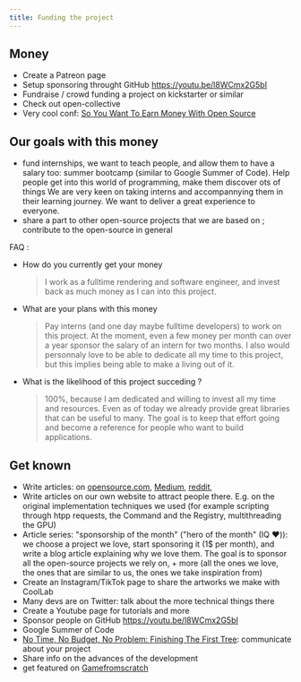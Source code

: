 ```yaml
---
title: Funding the project
---
```


## Money

- Create a Patreon page
- Setup sponsoring throught GitHub https://youtu.be/l8WCmx2G5bI
- Fundraise / crowd funding a project on kickstarter or similar
- Check out open-collective
- Very cool conf: [So You Want To Earn Money With Open Source](https://youtu.be/NlKuICiT470)

## Our goals with this money

- fund internships, we want to teach people, and allow them to have a salary too: summer bootcamp (similar to Google Summer of Code). Help people get into this world of programming, make them discover ots of things
  We are very keen on taking interns and accompannying them in their learning journey. We want to deliver a great experience to everyone.
- share a part to other open-source projects that we are based on ; contribute to the open-source in general

FAQ :

- How do you currently get your money
  > I work as a fulltime rendering and software engineer, and invest back as much money as I can into this project.
- What are your plans with this money
  > Pay interns (and one day maybe fulltime developers) to work on this project. At the moment, even a few money per month can over a year sponsor the salary of an intern for two months. I also would personnaly love to be able to dedicate all my time to this project, but this implies being able to make a living out of it.
- What is the likelihood of this project succeding ?
  > 100%, because I am dedicated and willing to invest all my time and resources. Even as of today we already provide great libraries that can be useful to many. The goal is to keep that effort going and become a reference for people who want to build applications.

## Get known

- Write articles: on [opensource.com](https://opensource.com/), [Medium](https://medium.com/), [reddit](https://www.reddit.com/),
- Write articles on our own website to attract people there. E.g. on the original implementation techniques we used (for example scripting through htpp requests, the Command and the Registry, multithreading the GPU)
- Article series: "sponsorship of the month" ("hero of the month" (IQ :heart:)): we choose a project we love, start sponsoring it (1$ per month), and write a blog article explaining why we love them. The goal is to sponsor all the open-source projects we rely on, + more (all the ones we love, the ones that are similar to us, the ones we take inspiration from)
- Create an Instagram/TikTok page to share the artworks we make with CoolLab
- Many devs are on Twitter: talk about the more technical things there
- Create a Youtube page for tutorials and more
- Sponsor people on GitHub https://youtu.be/l8WCmx2G5bI
- Google Summer of Code
- [No Time, No Budget, No Problem: Finishing The First Tree](https://youtu.be/g5f7yixtQPc): communicate about your project
- Share info on the advances of the development
- get featured on [Gamefromscratch](https://youtu.be/rgwNsNCpbhg)
